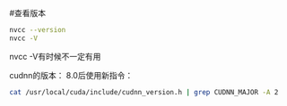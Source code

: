 #查看版本
```bash
nvcc --version
nvcc -V
```
nvcc -V有时候不一定有用


cudnn的版本：
8.0后使用新指令：
```bash
cat /usr/local/cuda/include/cudnn_version.h | grep CUDNN_MAJOR -A 2
```
